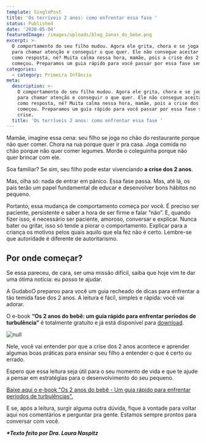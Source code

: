 ```yaml
---
template: SinglePost
title: 'Os terríveis 2 anos: como enfrentar essa fase '
status: Published
date: '2020-05-04'
featuredImage: /images/uploads/blog_2anos_do_bebe.png
excerpt: >-
  O comportamento do seu filho mudou. Agora ele grita, chora e se joga no chão
  para chamar atenção e conseguir o que quer. Ele não consegue aceitar um não
  como resposta, né? Muita calma nessa hora, mamãe, pois a crise dos 2 anos
  começou. Preparamos um guia rápido para você passar por essa fase sem crise. 
categories:
  - category: Primeira Infância
meta:
  description: >-
    O comportamento do seu filho mudou. Agora ele grita, chora e se joga no chão
    para chamar atenção e conseguir o que quer. Ele não consegue aceitar um não
    como resposta, né? Muita calma nessa hora, mamãe, pois a crise dos 2 anos
    começou. Preparamos um guia rápido para você passar por essa fase sem
    crise. 
  title: 'Os terríveis 2 anos: como enfrentar essa fase '
---
```

Mamãe, imagine essa cena: seu filho se joga no chão do restaurante porque não quer comer. Chora na rua porque quer ir pra casa. Joga comida no chão porque não quer comer legumes. Morde o coleguinha porque não quer brincar com ele. 

Soa familiar? Se sim, seu filho pode estar vivenciando **a crise dos 2 anos**.

Mas, olha só: nada de entrar em pânico. Essa fase passa. Mas, até lá, os pais terão um papel fundamental de educar e desenvolver bons hábitos no pequeno.

Portanto, essa mudança de comportamento começa por você. É preciso ser paciente, persistente e saber a hora de ser firme e falar “não”. E, quando fizer isso, é necessário ser paciente, amoroso, conversar e explicar. Nunca bater ou gritar, isso só tende a piorar o comportamento. Explicar para a criança os motivos pelos quais aquilo que ela fez não é certo. Lembre-se que autoridade é diferente de autoritarismo. 

## Por onde começar?

Se essa pareceu, de cara, ser uma missão difícil, saiba que hoje vim te dar uma ótima notícia: eu posso te ajudar. 

A GudaboO preparou para você um guia recheado de dicas para enfrentar a tão temida fase dos 2 anos. A leitura é fácil, simples e rápida: você vai adorar.

O e-book **“Os 2 anos do bebê: um guia rápido para enfrentar períodos de turbulência”** é totalmente gratuito e já está disponível para [download](http://gudaboo-com-br-7270407.hs-sites.com/os-2-anos-do-beb%C3%AA).

![null](/images/uploads/capa_2anos.png)

Nele, você vai entender por que a crise dos 2 anos acontece e aprender algumas boas práticas para ensinar seu filho a entender o que é certo ou errado.

Espero que essa leitura seja útil para o seu momento de vida e que te ajude a pensar em estratégias para o desenvolvimento do seu pequeno.

[Baixe aqui o e-book "Os 2 anos do bebê - Um guia rápido para enfrentar períodos de turbulências".](http://gudaboo-com-br-7270407.hs-sites.com/os-2-anos-do-beb%C3%AA)

E se, após a leitura, surgir alguma outra dúvida, fique à vontade para voltar aqui nos comentários e perguntar pra gente. Estamos sempre prontos para conversar com você.



_**\*Texto feito por Dra. Laura Naspitz**_
